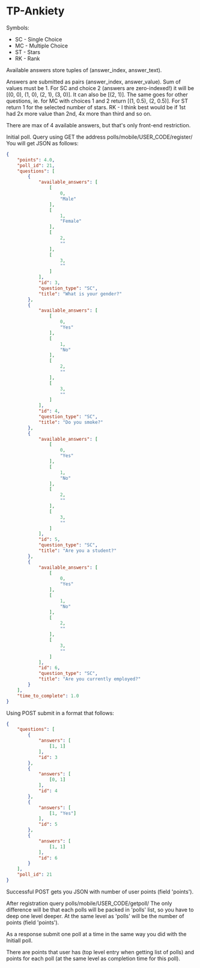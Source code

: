 TP-Ankiety
==========

Symbols:
* SC - Single Choice
* MC - Multiple Choice
* ST - Stars
* RK - Rank

Available answers store tuples of (answer_index, answer_text).

Answers are submitted as pairs (answer_index, answer_value). Sum of values must be 1. For SC and choice 2 (answers are zero-indexed!) it will be [(0, 0), (1, 0), (2, 1), (3, 0)]. It can also be [(2, 1)]. The same goes for other questions, ie. for MC with choices 1 and 2 return [(1, 0.5), (2, 0.5)]. For ST return 1 for the selected number of stars. RK - I think best would be if 1st had 2x more value than 2nd, 4x more than third and so on.

There are max of 4 available answers, but that's only front-end restriction.

Initial  poll. Query using GET the address polls/mobile/USER_CODE/register/
You will get JSON as follows:

```json
{
    "points": 4.0,
    "poll_id": 21,
    "questions": [
        {
            "available_answers": [
                [
                    0,
                    "Male"
                ],
                [
                    1,
                    "Female"
                ],
                [
                    2,
                    ""
                ],
                [
                    3,
                    ""
                ]
            ],
            "id": 3,
            "question_type": "SC",
            "title": "What is your gender?"
        },
        {
            "available_answers": [
                [
                    0,
                    "Yes"
                ],
                [
                    1,
                    "No"
                ],
                [
                    2,
                    ""
                ],
                [
                    3,
                    ""
                ]
            ],
            "id": 4,
            "question_type": "SC",
            "title": "Do you smoke?"
        },
        {
            "available_answers": [
                [
                    0,
                    "Yes"
                ],
                [
                    1,
                    "No"
                ],
                [
                    2,
                    ""
                ],
                [
                    3,
                    ""
                ]
            ],
            "id": 5,
            "question_type": "SC",
            "title": "Are you a student?"
        },
        {
            "available_answers": [
                [
                    0,
                    "Yes"
                ],
                [
                    1,
                    "No"
                ],
                [
                    2,
                    ""
                ],
                [
                    3,
                    ""
                ]
            ],
            "id": 6,
            "question_type": "SC",
            "title": "Are you currently employed?"
        }
    ],
    "time_to_complete": 1.0
}
```

Using POST submit in a format that follows:
```json
{
    "questions": [
        {
            "answers": [
                [1, 1]
            ], 
            "id": 3
        }, 
        {
            "answers": [
                [0, 1]
            ], 
            "id": 4
        }, 
        {
            "answers": [
                [1, "Yes"]
            ], 
            "id": 5
        }, 
        {
            "answers": [
                [1, 1]
            ],
            "id": 6
        }
    ], 
    "poll_id": 21
}
```

Successful POST gets you JSON with number of user points (field 'points').

After registration query polls/mobile/USER_CODE/getpoll/
The only difference will be that each polls will be packed in 'polls' list, so you have to deep one level deeper. At the same level as 'polls' will be the number of points (field 'points').

As a response submit one poll at a time in the same way you did with the Initiall poll.

There are points that user has (top level entry when getting list of polls) and points for each poll (at the same level as completion time for this poll).
